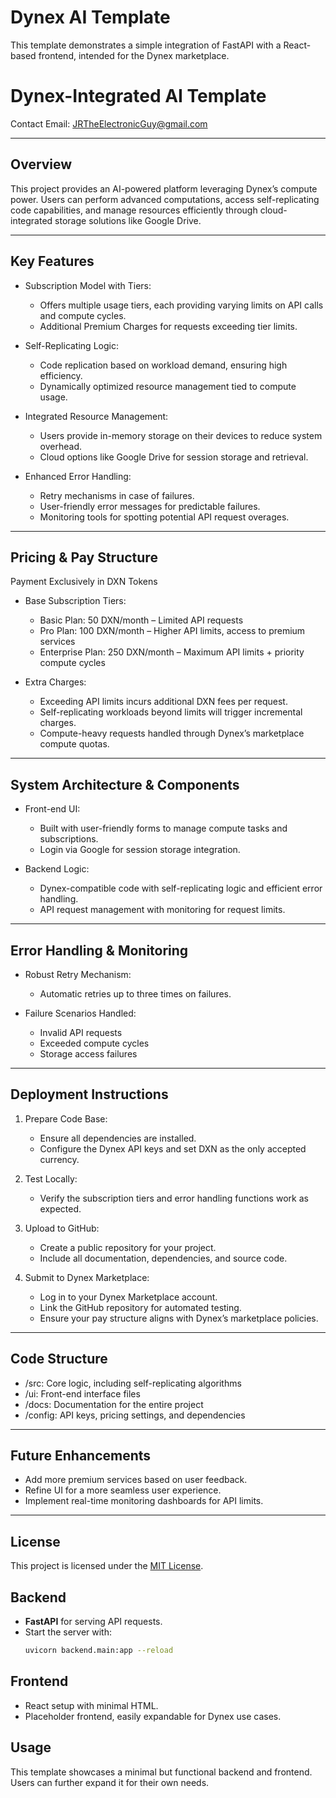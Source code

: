 # Dynex AI Template

This template demonstrates a simple integration of FastAPI with a React-based frontend, intended for the Dynex marketplace.

# Dynex-Integrated AI Template

Contact Email: JRTheElectronicGuy@gmail.com

---

## Overview  
This project provides an AI-powered platform leveraging Dynex’s compute power. Users can perform advanced computations, access self-replicating code capabilities, and manage resources efficiently through cloud-integrated storage solutions like Google Drive.

---

## Key Features  
- Subscription Model with Tiers:  
  - Offers multiple usage tiers, each providing varying limits on API calls and compute cycles.  
  - Additional Premium Charges for requests exceeding tier limits.  

- Self-Replicating Logic:  
  - Code replication based on workload demand, ensuring high efficiency.  
  - Dynamically optimized resource management tied to compute usage.

- Integrated Resource Management:  
  - Users provide in-memory storage on their devices to reduce system overhead.  
  - Cloud options like Google Drive for session storage and retrieval.

- Enhanced Error Handling:  
  - Retry mechanisms in case of failures.  
  - User-friendly error messages for predictable failures.  
  - Monitoring tools for spotting potential API request overages.

---

## Pricing & Pay Structure  
Payment Exclusively in DXN Tokens

- Base Subscription Tiers:  
  - Basic Plan: 50 DXN/month – Limited API requests  
  - Pro Plan: 100 DXN/month – Higher API limits, access to premium services  
  - Enterprise Plan: 250 DXN/month – Maximum API limits + priority compute cycles

- Extra Charges:  
  - Exceeding API limits incurs additional DXN fees per request.  
  - Self-replicating workloads beyond limits will trigger incremental charges.  
  - Compute-heavy requests handled through Dynex’s marketplace compute quotas.

---

## System Architecture & Components  
- Front-end UI:  
  - Built with user-friendly forms to manage compute tasks and subscriptions.  
  - Login via Google for session storage integration.

- Backend Logic:  
  - Dynex-compatible code with self-replicating logic and efficient error handling.  
  - API request management with monitoring for request limits.

---

## Error Handling & Monitoring  
- Robust Retry Mechanism:  
  - Automatic retries up to three times on failures.  

- Failure Scenarios Handled:  
  - Invalid API requests  
  - Exceeded compute cycles  
  - Storage access failures

---

## Deployment Instructions  
1. Prepare Code Base:  
   - Ensure all dependencies are installed.  
   - Configure the Dynex API keys and set DXN as the only accepted currency.

2. Test Locally:  
   - Verify the subscription tiers and error handling functions work as expected.

3. Upload to GitHub:  
   - Create a public repository for your project.  
   - Include all documentation, dependencies, and source code.

4. Submit to Dynex Marketplace:  
   - Log in to your Dynex Marketplace account.  
   - Link the GitHub repository for automated testing.  
   - Ensure your pay structure aligns with Dynex’s marketplace policies.

---

## Code Structure  
- /src: Core logic, including self-replicating algorithms  
- /ui: Front-end interface files  
- /docs: Documentation for the entire project  
- /config: API keys, pricing settings, and dependencies  

---

## Future Enhancements  
- Add more premium services based on user feedback.  
- Refine UI for a more seamless user experience.  
- Implement real-time monitoring dashboards for API limits.

---

## License  
This project is licensed under the [MIT License](https://opensource.org/licenses/MIT).

## Backend

- **FastAPI** for serving API requests.
- Start the server with:
  ```bash
  uvicorn backend.main:app --reload
  ```

## Frontend

- React setup with minimal HTML.
- Placeholder frontend, easily expandable for Dynex use cases.

## Usage

This template showcases a minimal but functional backend and frontend. Users can further expand it for their own needs.

